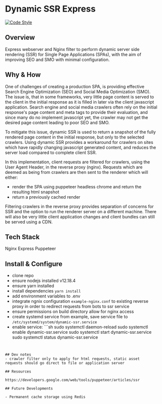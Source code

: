 # Dynamic SSR Express

[![Code Style](https://badgen.net/badge/code%20style/airbnb/ff5a5f)](https://github.com/airbnb/javascript)

## Overview

Express webserver and Nginx filter to perform dynamic server side rendering (SSR) for Single Page Applications (SPAs), with the aim of improving SEO and SMO with minimal configuration.  

## Why & How

One of challenges of creating a production SPA, is providing effective Search Engine Optimization (SEO) and Social Media Optimization (SMO). The issue is, that in some frameworks, very little page content is served to the client in the initial response as it is filled in later via the client javascript application. Search engine and social media crawlers often rely on the initial response's page content and meta tags to provide their evaluation, and since many do no implement javascript yet, the crawler may not get the desired page content leading to poor SEO and SMO.  

To mitigate this issue, dynamic SSR is used to return a snapshot of the fully rendered page content in the initial response, but only to the selected crawlers. Using dynamic SSR provides a workaround for crawlers on sites which have rapidly changing javascript generated content, and reduces the server load compared to complete client SSR.

In this implementation, client requests are filtered for crawlers, using the User Agent Header, in the reverse proxy (nginx). Requests which are deemed as being from crawlers are then sent to the renderer which will either: 
- render the SPA using puppeteer headless chrome and return the resulting html snapshot
- return a previously cached render

Filtering crawlers in the reverse proxy provides separation of concerns for SSR and the option to run the renderer server on a different machine. There will also be very little client application changes and client bundles can still be served using a CDN.

## Tech Stack

Nginx
Express
Puppeteer

## Install & Configure

- clone repo
- ensure nodejs installed v12.18.4
- ensure yarn installed
- install dependencies ```yarn install```
- add environment variables to .env
- integrate ngnix configuration ```example-nginx.conf``` to existing reverse proxy in order to redirect requests from bots to ssr service
- ensure permissions on build directory allow for nginx access
- create systemd service from example, save service file to ```/etc/systemd/system/dynamic-ssr.service```
- enable service: ```sh
  sudo systemctl daemon-reload
	sudo systemctl enable dynamic-ssr.service
	sudo systemctl start dynamic-ssr.service
	sudo systemctl status dynamic-ssr.service
```


## Dev notes
- crawler filter only to apply for html requests, static asset requests should go direct to file or application server

## Resources

https://developers.google.com/web/tools/puppeteer/articles/ssr

## Future Developments

- Permanent cache storage using Redis
